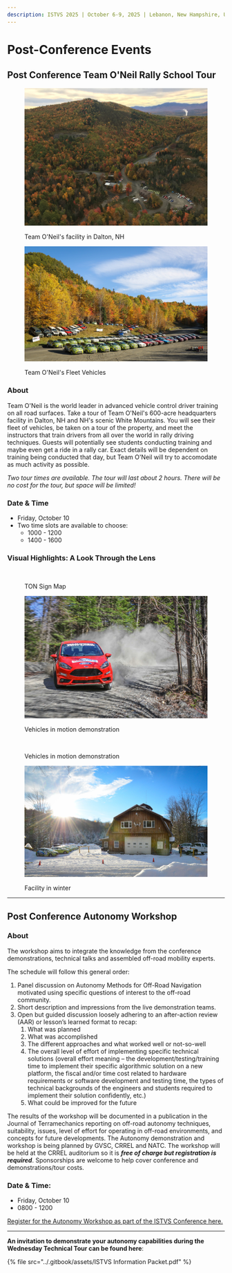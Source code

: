 ```yaml
---
description: ISTVS 2025 | October 6-9, 2025 | Lebanon, New Hampshire, USA
---
```


# Post-Conference Events

## Post Conference Team O'Neil Rally School Tour

<figure><img src="../.gitbook/assets/IMG_0441.JPG" alt=""><figcaption><p>Team O'Neil's facility in Dalton, NH</p></figcaption></figure>

<figure><img src="../.gitbook/assets/fleet.jpg" alt=""><figcaption><p>Team O'Neil's Fleet Vehicles</p></figcaption></figure>

### About

Team O'Neil is the world leader in advanced vehicle control driver training on all road surfaces. Take a tour of Team O'Neil's 600-acre headquarters facility in Dalton, NH and NH's scenic White Mountains. You will see their fleet of vehicles, be taken on a tour of the property, and meet the instructors that train drivers from all over the world in rally driving techniques. Guests will potentially see students conducting training and maybe even get a ride in a rally car. Exact details will be dependent on training being conducted that day, but Team O'Neil will try to accomodate as much activity as possible.

_Two tour times are available. The tour will last about 2 hours. There will be no cost for the tour, but space will be limited!_

### Date & Time

* Friday, October 10
* Two time slots are available to choose:
  * 1000 - 1200
  * 1400 - 1600

### Visual Highlights: A Look Through the Lens

<div data-full-width="false"><figure><img src="../.gitbook/assets/TON_SmallSignMap2017.jpg" alt=""><figcaption><p>TON Sign Map</p></figcaption></figure></div>

<figure><img src="../.gitbook/assets/ST3Edit.jpg" alt=""><figcaption><p>Vehicles in motion demonstration</p></figcaption></figure>

<figure><img src="../.gitbook/assets/Rallyfest_19-9100.jpg" alt=""><figcaption><p>Vehicles in motion demonstration</p></figcaption></figure>

<figure><img src="../.gitbook/assets/winter2.jpg" alt=""><figcaption><p>Facility in winter</p></figcaption></figure>

***

## Post Conference Autonomy Workshop&#x20;

### About

The workshop aims to integrate the knowledge from the conference demonstrations, technical talks and assembled off-road mobility experts.



The schedule will follow this general order:

1. Panel discussion on Autonomy Methods for Off-Road Navigation motivated using specific questions of interest to the off-road community.
2. Short description and impressions from the live demonstration teams.
3. Open but guided discussion loosely adhering to an after-action review (AAR) or lesson’s learned format to recap:
   1. What was planned
   2. What was accomplished
   3. The different approaches and what worked well or not-so-well
   4. The overall level of effort of implementing specific technical solutions (overall effort meaning – the development/testing/training time to implement their specific algorithmic solution on a new platform, the fiscal and/or time cost related to hardware requirements or software development and testing time, the types of technical backgrounds of the engineers and students required to implement their solution confidently, etc.)
   5. What could be improved for the future



The results of the workshop will be documented in a publication in the Journal of Terramechanics reporting on off-road autonomy techniques, suitability, issues, level of effort for operating in off-road environments, and concepts for future developments. The Autonomy demonstration and workshop is being planned by GVSC, CRREL and NATC. The workshop will be held at the CRREL auditorium so it is _**free of charge but registration is required**_. Sponsorships are welcome to help cover conference and demonstrations/tour costs.

### Date & Time:&#x20;

* Friday, October 10
* 0800 - 1200

[Register for the Autonomy Workshop as part of the ISTVS Conference here.](../registration.md)

***

**An invitation to demonstrate your autonomy capabilities during the Wednesday Technical Tour can be found here**:

{% file src="../.gitbook/assets/ISTVS Information Packet.pdf" %}
